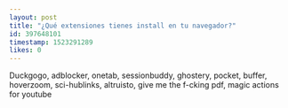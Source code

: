 ```yaml
---
layout: post
title: "¿Qué extensiones tienes install en tu navegador?"
id: 397648101
timestamp: 1523291289
likes: 0
---
```


 Duckgogo, adblocker, onetab, sessionbuddy, ghostery, pocket, buffer, hoverzoom, sci-hublinks, altruisto, give me the f-cking pdf, magic actions for youtube